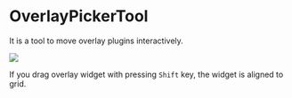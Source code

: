 # OverlayPickerTool
It is a tool to move overlay plugins interactively.

![](images/overlay_picker.gif)

If you drag overlay widget with pressing `Shift` key,
the widget is aligned to grid.
